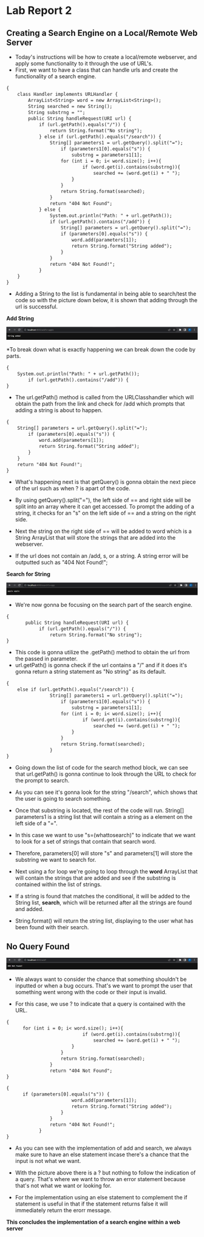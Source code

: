 # Lab Report 2 #
## **Creating a Search Engine on a Local/Remote Web Server** ##


* Today's instructions will be how to create a local/remote webserver, and apply some functionality to it through the use of URL's.
* First, we want to have a class that can handle urls and create the functionality of a search engine.
~~~ 
{
    class Handler implements URLHandler {
        ArrayList<String> word = new ArrayList<String>();
        String searched = new String();
        String substrng = "";
        public String handleRequest(URI url) {
            if (url.getPath().equals("/")) {
                return String.format("No string");
            } else if (url.getPath().equals("/search")) {
                String[] parameters1 = url.getQuery().split("=");
                    if (parameters1[0].equals("s")) {
                        substrng = parameters1[1];
                    for (int i = 0; i< word.size(); i++){
                            if (word.get(i).contains(substrng)){
                                searched += (word.get(i) + " ");
                        }
                    }
                    return String.format(searched);
                }
                return "404 Not Found";
            } else {
                System.out.println("Path: " + url.getPath());
                if (url.getPath().contains("/add")) {
                    String[] parameters = url.getQuery().split("=");
                    if (parameters[0].equals("s")) {
                        word.add(parameters[1]);
                        return String.format("String added");
                    }
                }
                return "404 Not Found!";
            }
    }
}         
~~~

* Adding a String to the list is fundamental in being able to search/test the code so with the picture down below, it is shown that adding through the url is successful.

**Add String** 

![Image](addused.png)

*To break down what is exactly happening we can break down the code by parts.

~~~
{
    System.out.println("Path: " + url.getPath());
        if (url.getPath().contains("/add")) {
}
~~~

* The url.getPath() method is called from the URLClasshandler which will obtain the path from the link and check for /add which prompts that adding a string is about to happen.

~~~
{
    String[] parameters = url.getQuery().split("=");
        if (parameters[0].equals("s")) {
            word.add(parameters[1]);
            return String.format("String added");
        }
    }
    return "404 Not Found!";
}
~~~

* What's happening next is that getQuery() is gonna obtain the next piece of the url such as when ? is apart of the code. 

* By using getQuery().split("="), the left side of == and right side will be split into an array where it can get accessed. To prompt the adding of a string, it checks for an "s" on the left side of == and a string on the right side.

* Next the string on the right side of == will be added to word which is a String ArrayList that will store the strings that are added into the webserver.

* If the url does not contain an /add, s, or a string. A string error will be outputted such as "404 Not Found!";

**Search for String**

![Image](searchused.png)

* We're now gonna be focusing on the search part of the search engine.

~~~
{
       public String handleRequest(URI url) {
            if (url.getPath().equals("/")) {
                return String.format("No string");
}
~~~
* This code is gonna utilize the .getPath() method to obtain the url from the passed in parameter.
* url.getPath() is gonna check if the url contains a "/" and if it does it's gonna return a string statement as "No string" as its default.

~~~
{
    else if (url.getPath().equals("/search")) {
                String[] parameters1 = url.getQuery().split("=");
                    if (parameters1[0].equals("s")) {
                        substrng = parameters1[1];
                    for (int i = 0; i< word.size(); i++){
                            if (word.get(i).contains(substrng)){
                                searched += (word.get(i) + " ");
                        }
                    }
                    return String.format(searched);
                }
}
~~~

* Going down the list of code for the search method block, we can see that url.getPath() is gonna continue to look through the URL to check for the prompt to search.

* As you can see it's gonna look for the string "/search", which shows that the user is going to search something.

* Once that substring is located, the rest of the code will run. String[] parameters1 is a string list that will contain a string as a element on the left side of a "=".

* In this case we want to use "s=(whattosearch)" to indicate that we want to look for a set of strings that contain that search word. 

* Therefore, parameters[0] will store "s" and parameters[1] will store the substring we want to search for.

* Next using a for loop we're going to loop through the **word** ArrayList that will contain the strings that are added and see if the substring is contained within the list of strings.

* If a string is found that matches the conditional, it will be added to the String list, **search**, which will be returned after all the strings are found and added.

* String.format() will return the string list, displaying to the user what has been found with their search.

## No Query Found ## 

![Image](wrongquery.png)

* We always want to consider the chance that something shouldn't be inputted or when a bug occurs. That's we want to prompt the user that something went wrong with the code or their input is invalid.

* For this case, we use ? to indicate that a query is contained with the URL. 
 
~~~ 
{
      for (int i = 0; i< word.size(); i++){
                            if (word.get(i).contains(substrng)){
                                searched += (word.get(i) + " ");
                        }
                    }
                    return String.format(searched);
                }
                return "404 Not Found";
}
~~~

~~~
{
      if (parameters[0].equals("s")) {
                        word.add(parameters[1]);
                        return String.format("String added");
                    }
                }
                return "404 Not Found!";
            }
}
~~~

* As you can see with the implementation of add and search, we always make sure to have an else statement incase there's a chance that the input is not what we want.

* With the picture above there is a ? but nothing to follow the indication of a query. That's where we want to throw an error statement because that's not what we want or looking for. 

* For the implementation using an else statement to complement the if statement is useful in that if the statement returns false it will immediately return the erorr message.

**This concludes the implementation of a search engine within a web server**